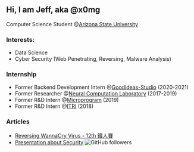 ## Hi, I am Jeff, aka @x0mg
Computer Science Student @[Arizona State University](https://www.asu.edu/)
### Interests:
- Data Science
- Cyber Security (Web Penetrating, Reversing, Malware Analysis)
### Internship
- Former Backend Development Intern @[Goodideas-Studio](http://goodideas-studio.com/) (2020-2021)
- Former Researcher @[Neural Computation Laboratory](https://nckunclab.wixsite.com/neuralcomputationlab) (2017-2019)
- Former R&D Intern @[Microprogram](https://www.program.com.tw/) (2019)
- Former R&D Intern @[ITRI](https://www.itri.org.tw/) (2018)
### Articles
- [Reversing WannaCry Virus - 12th 鐵人賽](https://ithelp.ithome.com.tw/articles/10253139)
- [Presentation about Security](https://www2.slideshare.net/JeffHung13/presentations)
![GitHub followers](https://img.shields.io/github/followers/jeff14994?style=social)


